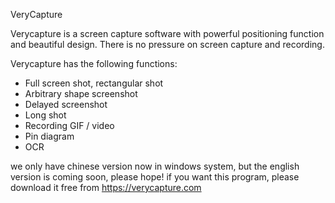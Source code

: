 VeryCapture

Verycapture is a screen capture software with powerful positioning function and beautiful design. There is no pressure on screen capture and recording.
 
Verycapture has the following functions:
 
- Full screen shot, rectangular shot
- Arbitrary shape screenshot
- Delayed screenshot
- Long shot
- Recording GIF / video
- Pin diagram
- OCR

we only have chinese version now in windows system, but the english version is coming soon, please hope! if you want this program, please download it free from https://verycapture.com
